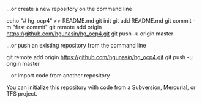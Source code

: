 …or create a new repository on the command line

echo "# hg_ocp4" >> README.md
git init
git add README.md
git commit -m "first commit"
git remote add origin https://github.com/hgunasin/hg_ocp4.git
git push -u origin master

…or push an existing repository from the command line

git remote add origin https://github.com/hgunasin/hg_ocp4.git
git push -u origin master

…or import code from another repository

You can initialize this repository with code from a Subversion, Mercurial, or TFS project.
